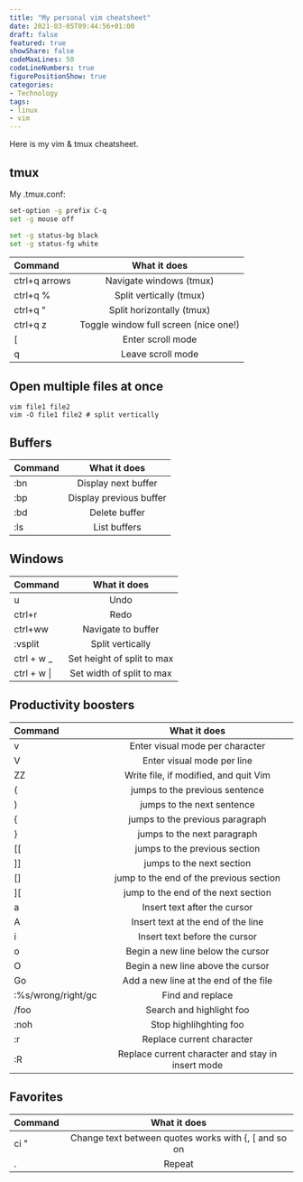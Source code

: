 ```yaml
---
title: "My personal vim cheatsheet"
date: 2021-03-05T09:44:56+01:00
draft: false
featured: true
showShare: false
codeMaxLines: 50 
codeLineNumbers: true 
figurePositionShow: true 
categories:
- Technology 
tags:
- linux
- vim
---
```


Here is  my vim & tmux cheatsheet.

## tmux

My .tmux.conf:

```sh
set-option -g prefix C-q
set -g mouse off

set -g status-bg black
set -g status-fg white
```

| Command    | What it does    |
| :------------- | :----------: | 
| ctrl+q arrows | Navigate windows (tmux) |
| ctrl+q % | Split vertically (tmux) |
| ctrl+q " | Split horizontally (tmux) |
| ctrl+q z | Toggle window full screen (nice one!) |
| [ | Enter scroll mode |
| q | Leave scroll mode |


 ## Open multiple files at once

```shell
vim file1 file2
vim -O file1 file2 # split vertically
```

## Buffers

| Command    | What it does    |
| :------------- | :----------: | 
| :bn | Display next buffer   |
| :bp | Display previous buffer |
| :bd | Delete buffer |
| :ls| List buffers |


## Windows


| Command    | What it does    |
| :------------- | :----------: | 
| u | Undo |
| ctrl+r | Redo |
| ctrl+ww | Navigate to buffer  |
| :vsplit | Split vertically  |
| ctrl + w _ | Set height of split to max  |
| ctrl + w \| | Set width of split to max  |

## Productivity boosters

| Command    | What it does    |
| :------------- | :----------: | 
| v | Enter visual mode per character |
| V | Enter visual mode per line |
| ZZ | Write file, if modified, and quit Vim |
| ( | jumps to the previous sentence |
| ) | jumps to the next sentence |
| { | jumps to the previous paragraph |
| } | jumps to the next paragraph |
| [[ | jumps to the previous section |
| ]] | jumps to the next section |
| [] | jump to the end of the previous section |
| ][ | jump to the end of the next section |
| a | Insert text after the cursor |
| A | Insert text at the end of the line |
| i | Insert text before the cursor |
| o | Begin a new line below the cursor |
| O | Begin a new line above the cursor |
| Go | Add a new line at the end of the file |
| :%s/wrong/right/gc | Find and replace |
| /foo | Search and highlight foo |
| :noh | Stop highlihghting foo |
| :r | Replace current character |
| :R | Replace current character and stay in insert mode |

## Favorites

| Command    | What it does    |
| :------------- | :----------: | 
| ci " | Change text between quotes works with {, [ and so on |
| . | Repeat | 
